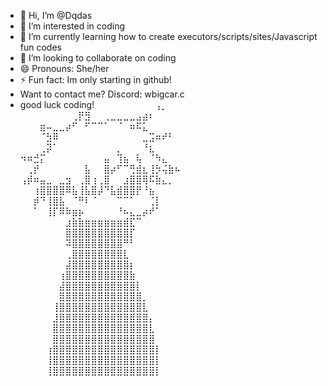 - 👋 Hi, I’m @Dqdas
- 👀 I’m interested in coding
- 🌱 I’m currently learning how to create executors/scripts/sites/Javascript fun codes
- 💞️ I’m looking to collaborate on coding
- 😄 Pronouns: She/her
- ⚡ Fun fact: Im only starting in github!
- Want to contact me? Discord: wbigcar.c
- good luck coding!
⠀⠀⠀⠀⠀⠀⠀⠀⠀⢠⡀⠀⠀⠀⠀⠀⠀⠀⠀⠀⠀⠀⠀⠀⠀
⠀⠀⠀⠀⠀⠀⠀⠀⢀⡟⣻⠀⠀⢀⣀⣀⣀⣀⣠⣴⠆⠀⠀⠀⠀
⠀⠀⠀⣶⠤⣀⣀⡴⠋⠀⠋⠉⠉⠁⠀⠈⠀⠶⠯⣅⠀⠀⠀⠀⠀
⠀⠀⠀⠈⣳⠿⠀⠀⠀⠀⠀⠀⠀⠀⠀⠀⠀⠀⠀⣀⣩⠶⠞⠃⠀
⠀⠀⠀⢀⡽⠁⠀⠀⠀⠀⠀⠀⠀⠀⠀⡀⠀⠀⠀⠘⣆⠀⠀⠀⠀
⠲⠶⣚⡍⠀⠀⠀⠀⠀⠀⠀⠀⠀⣤⠀⢹⣦⠀⢧⠀⠈⠳⣄⠀⠀
⠀⢀⡞⠀⠀⠀⠀⠀⠀⠀⣧⠀⠀⣿⡴⠋⠉⢛⣾⣆⢸⡳⢬⣷⠦
⢠⡾⠶⣤⣀⠀⣀⣲⠀⢀⣿⢰⢀⣿⠀⠀⣰⣿⣿⢿⠯⣷⣄⡀⠀
⠀⠀⢰⣿⣿⣿⣿⠿⣧⢸⣧⣿⡼⠙⣧⣾⣿⣿⡟⠘⣦⠀⠀⠀⠀
⠀⠀⡾⠙⢸⣿⣧⠀⠈⠛⠇⠈⠀⠀⠀⠉⠉⠁⠀⠀⢈⡇⠀⠀⠀
⠀⠀⠁⠀⢸⡏⠿⠷⣶⡦⠀⠀⠀⠀⠀⠘⠦⣄⣀⡴⠞⠁⠀⠀⠀
⠀⠀⠀⠀⠀⠀⠀⣰⣷⣷⣶⣶⣶⣶⣶⣶⣾⣏⠉⠀⠀⠀⠀⠀⠀
⠀⠀⠀⠀⠀⠀⠀⣿⣿⣿⣿⣿⣿⣿⣿⣿⣿⡏⠀⠀⠀⠀⠀⠀⠀
⠀⠀⠀⠀⠀⠀⠀⠽⣿⣿⣿⣿⣿⣿⣿⣿⠛⠃⠀⠀⠀⠀⠀⠀⠀
⠀⠀⠀⠀⠀⠀⠀⢀⣿⣿⣿⣿⣿⣿⣿⣿⣇⠀⠀⠀⠀⠀⠀⠀⠀
⠀⠀⠀⠀⠀⠀⠀⣼⣿⣿⣿⣿⣿⣿⣿⣿⣿⡆⠀⠀⠀⠀⠀⠀⠀
⠀⠀⠀⠀⠀⠀⢰⣿⣿⣿⣿⣿⣿⣿⣿⣿⣿⣷⠀⠀⠀⠀⠀⠀⠀
⠀⠀⠀⠀⠀⠀⣼⣿⣿⣿⣿⣿⣿⣿⣿⣿⣿⣿⡇⠀⠀⠀⠀⠀⠀
⠀⠀⠀⠀⠀⠀⣿⣿⣿⣿⣿⣿⣿⣿⣿⣿⣿⣿⣿⡀⠀⠀⠀⠀⠀
⠀⠀⠀⠀⠀⢸⣿⣿⣿⣿⣿⣿⣿⣿⣿⣿⣿⣿⣿⣇⠀⠀⠀⠀⠀
⠀⠀⠀⠀⠀⣸⣿⣿⣿⣿⣿⣿⣿⣿⣿⣿⣿⣿⣿⣿⡄⠀⠀⠀⠀
⠀⠀⠀⠀⠀⣿⣿⣿⣿⣿⣿⣿⣿⣿⣿⣿⣿⣿⣿⣿⣇⠀⠀⠀⠀
⠀⠀⠀⠀⠀⣿⣿⣿⣿⣿⣿⣿⣿⣿⣿⣿⣿⣿⣿⣿⣿⠀⠀⠀⠀
⠀⠀⠀⠀⢰⣿⣿⣿⣿⣿⣿⣿⣿⣿⣿⣿⣿⣿⣿⣿⣿⡇⠀⠀⠀
⠀⠀⠀⠀⢸⣿⣿⣿⣿⣿⣿⣿⣿⣿⣿⣿⣿⣿⣿⣿⣿⡇⠀⠀⠀
⠀⠀⠀⠀⢸⣿⣿⣿⣿⣿⣿⣿⣿⣿⣿⣿⣿⣿⣿⣿⣿⡇⠀
